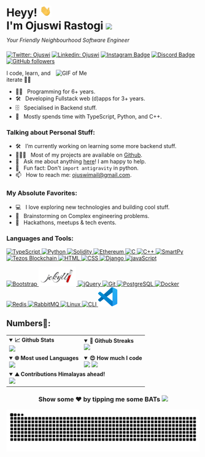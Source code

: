 <!-- Heyy 👋 fellow Copy-Paster! The Star 🌟 button is right there in the top right ↗️. Thanks!!! -->

<h1>
    Heyy!
    <img src="https://raw.githubusercontent.com/ABSphreak/ABSphreak/master/gifs/Hi.gif" width="30px"> <br>
    I'm Ojuswi Rastogi
    <img src="https://media.tenor.com/images/4ab853a3b7b36f5d3928c726a0ac6475/tenor.gif" width="50">
</h2>
<p>
    <em style="position: relative; bottom: 7px;"> Your Friendly Neighbourhood Software Engineer </em>
</p>


[![Twitter: Ojuswi](https://img.shields.io/badge/OjuswiRastogi-Twitter-blue?style=flat-square&logo=twitter)](https://twitter.com/ojuswirastogi/)
[![Linkedin: Ojuswi](https://img.shields.io/badge/OjusWiZard-LinkedIn-blue?style=flat-square&logo=linkedin)](https://www.linkedin.com/in/ojuswizard/)
[![Instagram Badge](https://img.shields.io/badge/OjuswiRastogi-Instagram-e4405f?style=flat-square&logo=Instagram&logoColor=white)](https://www.instagram.com/ojuswirastogi/)
[![Discord Badge](https://img.shields.io/badge/Tanyx-Discord-7289d9?style=flat-square&logo=discord&logoColor=white)](https://discordapp.com/users/524705301644050467)
<a href="https://github.com/OjusWiZard/"> ![GitHub followers](https://img.shields.io/github/followers/OjusWiZard?label=Follow&style=social)</a>


<!-- ## Nice To See You!&nbsp;![](https://visitor-badge.glitch.me/badge?page_id=OjusWiZard.OjusWiZard&style=flat-square&color=0088cc) +1 -->

<img align="right" alt="GIF of Me" width="375" src="https://media.giphy.com/media/xUA7bdpLxQhsSQdyog/giphy.gif" />

I code, learn, and iterate 👨‍💻
- 👨‍💻 &nbsp; Programming for 6+ years.
- 🛠 &nbsp; Developing Fullstack web (d)apps for 3+ years.
- 🗄️ &nbsp; Specialised in Backend stuff.
- 🐍 &nbsp; Mostly spends time with TypeScript, Python, and C++.

### Talking about Personal Stuff:

- 🛠 &nbsp; I’m currently working on learning some more backend stuff.
- 👨🏻‍💻 &nbsp; Most of my projects are available on [Github](https://github.com/OjusWiZard?tab=repositories).
- 💬 &nbsp; Ask me about anything [here](https://www.linkedin.com/in/ojuswizard/)! I am happy to help.
- 👾 &nbsp; Fun fact: Don't <code>import antigravity</code> in python.
- 📫 &nbsp; How to reach me: ojuswimail@gmail.com.

### My Absolute Favorites:

- 💻 &nbsp; I love exploring new technologies and building cool stuff.
- 🧠 &nbsp; Brainstorming on Complex engineering problems.
- 🍕 &nbsp; Hackathons, meetups & tech events.

### Languages and Tools:

<p>
    <a href="https://www.typescriptlang.org/">
        <img height="50" src="https://upload.wikimedia.org/wikipedia/commons/4/4c/Typescript_logo_2020.svg" alt="TypeScript">
    </a>
    <a href="https://www.python.org/">
        <img height="50" src="https://img.icons8.com/color/50/000000/python--v1.png" alt="Python">
    </a>
    <a href="https://docs.soliditylang.org/en/v0.8.17/">
        <img height="50" src="https://upload.wikimedia.org/wikipedia/commons/9/98/Solidity_logo.svg" alt="Solidity">
    </a>
    <a href="https://ethereum.org/">
        <img height="50" src="https://img.icons8.com/color/48/null/ethereum.png" alt="Ethereum">
    </a>
    <a href="https://en.wikipedia.org/wiki/C_(programming_language)">
        <img height="50" src="https://img.icons8.com/color/50/000000/c-programming.png" alt="C">
    </a>
    <a href="https://www.cplusplus.com/">
        <img height="50" src="https://img.icons8.com/color/50/000000/c-plus-plus-logo.png" alt="C++">
    </a>
    <a href="https://smartpy.io/">
        <img height="50" src="https://smartpy.io/static/img/logo-only.svg" alt="SmartPy">
    </a>
    <a href="https://tezos.com/">
        <img height="50" src="https://cryptologos.cc/logos/tezos-xtz-logo.svg" alt="Tezos Blockchain">
    </a>
    <a href="https://html.com/">
        <img height="50" src="https://img.icons8.com/color/50/000000/html-5--v1.png" alt="HTML">
    </a>
    <a href="https://en.wikipedia.org/wiki/CSS">
        <img height="50" src="https://img.icons8.com/color/50/000000/css3.png" alt="CSS">
    </a>
    <a href="https://www.djangoproject.com/">
        <img height="50" src="https://img.icons8.com/ios/50/ffffff/django.png" alt="Django">
    </a>
    <a href="https://www.javascript.com/">
        <img height="50" src="https://img.icons8.com/color/50/000000/javascript--v1.png" alt="javaScript">
    </a>
</p>
<p>
    </a>
    <a href="https://getbootstrap.com/">
        <img height="50" src="https://img.icons8.com/color/50/000000/bootstrap.png" alt="Bootstrap">
    </a>
    <a href="https://jekyllrb.com/">
        <img height="50" src="https://github.com/jekyll/brand/raw/master/jekyll-logo-light-transparent.png" alt="Jekyll">
    </a>
    <a href="https://jquery.com/">
        <img height="50" src="https://img.icons8.com/ios/50/ffffff/jquery.png" alt="jQuery">
    </a>
    <a href="https://git-scm.com/">
        <img height="50" src="https://img.icons8.com/color/50/000000/git.png" alt="Git">
    </a>
    <a href="https://www.postgresql.org/">
        <img height="50" src="https://img.icons8.com/color/50/000000/postgreesql.png" alt="PostgreSQL">
    </a>
    <a href="https://www.docker.com/">
        <img height="50" src="https://img.icons8.com/color/50/000000/docker.png" alt="Docker">
    </a>
    <a href="https://redis.io/">
        <img height="50" src="https://img.icons8.com/color/48/null/redis.png" alt="Redis">
    </a>
    <a href="https://www.rabbitmq.com/">
        <img height="50" src="https://cdn.iconscout.com/icon/free/png-256/rabbitmq-282296.png" alt="RabbitMQ">
    </a>
    <a href="https://www.linux.org/">
        <img height="50" src="https://img.icons8.com/color/50/000000/ubuntu--v1.png" alt="Linux">
    </a>
    <a href="https://www.gnu.org/software/bash/">
        <img height="50" src="https://img.icons8.com/color/50/000000/console.png" alt="CLI">
    </a>
    <a href="https://code.visualstudio.com/">
        <img height="50" src="https://raw.githubusercontent.com/github/explore/80688e429a7d4ef2fca1e82350fe8e3517d3494d/topics/visual-studio-code/visual-studio-code.png" alt="VS-Code">
    </a>
</p>

## Numbers🔢:

<table>
  <tr>
    <td>
     <details open>	
      <summary><b>📈 Github Stats</b></summary>
      <img height="180em" src="https://github-readme-stats.vercel.app/api?username=OjusWiZard&theme=dracula&show_icons=true&hide_border=true&&count_private=true&include_all_commits=true" />
      </details>
    </td>
    <td>
     <details open>	
      <summary><b>🎯 Github Streaks</b></summary>
      <img height="180em" src="https://github-readme-streak-stats.herokuapp.com/?user=OjusWiZard&&theme=dracula&hide_border=true" />
     </details>
    </td>
   </tr>
  <tr>
    <td>
     <details open>	
      <summary><b>🌐 Most used Languages</b></summary>
      <img height="180em" src="https://github-readme-stats.vercel.app/api/top-langs/?username=OjusWiZard&theme=dracula&show_icons=true&hide_border=true&layout=compact&langs_count=8"/>
     </details>
    </td>
    <td>
     <details open>	
      <summary><b>😍 How much I code</b></summary>
      <a href="https://wakatime.com/@2aa2ce95-8b1c-4481-b4d9-b9edc9cb2630"><img src="https://wakatime.com/badge/user/2aa2ce95-8b1c-4481-b4d9-b9edc9cb2630.svg?style=flat-square"></a>
      <img height="180em" src="https://github-readme-stats.vercel.app/api/wakatime?username=OjusWiZard&layout=compact&theme=dracula&langs_count=8&hide_border=true" />
     </details>
    </td>
   </tr>
   <tr>
    <td colspan="2">
      <details open>
        <summary><b>⛰️ Contributions Himalayas ahead!</b></summary>
          <img src="https://github-readme-activity-graph.vercel.app/graph?username=OjusWiZard&bg_color=282a36&color=ffffff&line=e36594&point=c885ff&area=true&hide_border=true&custom_title=Commits+go+up+%E2%98%9D+Commits+go+down+%F0%9F%91%87" />
     </details>
    </td>
   </tr>
 </table>

<div align="center">

### Show some ❤️ by tipping me some BATs <img height="20" style="cursor: pointer" src="https://cryptologos.cc/logos/basic-attention-token-bat-logo.png">

</div>

<p align="center">
  <img src="https://github.com/OjusWiZard/OjusWiZard/raw/output/github-contribution-grid-snake-dark.svg" alt="snake"></center>
</p>

